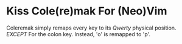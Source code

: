 # Kiss Cole(re)mak For (Neo)Vim
Coleremak simply remaps every key to its *Qwerty* physical position.
_EXCEPT_ For the colon key. Instead, 'o' is remapped to 'p'.
